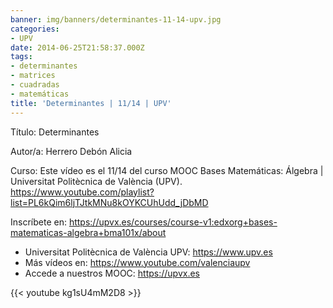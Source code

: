 ```yaml
---
banner: img/banners/determinantes-11-14-upv.jpg
categories:
- UPV
date: 2014-06-25T21:58:37.000Z
tags:
- determinantes
- matrices
- cuadradas
- matemáticas
title: 'Determinantes | 11/14 | UPV'
---
```


Título: Determinantes

Autor/a: Herrero Debón Alicia

Curso: Este vídeo es el 11/14 del curso MOOC Bases Matemáticas: Álgebra | Universitat Politècnica de València (UPV). https://www.youtube.com/playlist?list=PL6kQim6ljTJtkMNu8kOYKCUhUdd_jDbMD 

Inscríbete en: https://upvx.es/courses/course-v1:edxorg+bases-matematicas-algebra+bma101x/about


+ Universitat Politècnica de València UPV: https://www.upv.es
+ Más vídeos en: https://www.youtube.com/valenciaupv
+ Accede a nuestros MOOC: https://upvx.es

{{< youtube kg1sU4mM2D8 >}}
